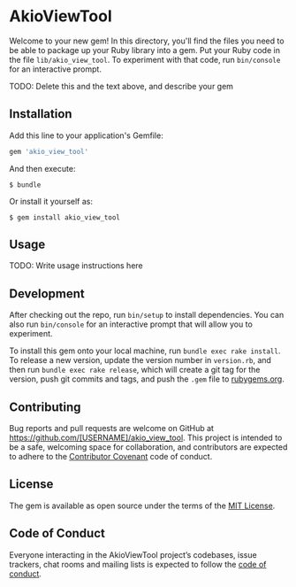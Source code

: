 # AkioViewTool

Welcome to your new gem! In this directory, you'll find the files you need to be able to package up your Ruby library into a gem. Put your Ruby code in the file `lib/akio_view_tool`. To experiment with that code, run `bin/console` for an interactive prompt.

TODO: Delete this and the text above, and describe your gem

## Installation

Add this line to your application's Gemfile:

```ruby
gem 'akio_view_tool'
```

And then execute:

    $ bundle

Or install it yourself as:

    $ gem install akio_view_tool

## Usage

TODO: Write usage instructions here

## Development

After checking out the repo, run `bin/setup` to install dependencies. You can also run `bin/console` for an interactive prompt that will allow you to experiment.

To install this gem onto your local machine, run `bundle exec rake install`. To release a new version, update the version number in `version.rb`, and then run `bundle exec rake release`, which will create a git tag for the version, push git commits and tags, and push the `.gem` file to [rubygems.org](https://rubygems.org).

## Contributing

Bug reports and pull requests are welcome on GitHub at https://github.com/[USERNAME]/akio_view_tool. This project is intended to be a safe, welcoming space for collaboration, and contributors are expected to adhere to the [Contributor Covenant](http://contributor-covenant.org) code of conduct.

## License

The gem is available as open source under the terms of the [MIT License](https://opensource.org/licenses/MIT).

## Code of Conduct

Everyone interacting in the AkioViewTool project’s codebases, issue trackers, chat rooms and mailing lists is expected to follow the [code of conduct](https://github.com/[USERNAME]/akio_view_tool/blob/master/CODE_OF_CONDUCT.md).
